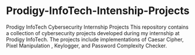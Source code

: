 # Prodigy-InfoTech-Intenship-Projects
Prodigy InfoTech Cybersecurity Internship Projects  This repository contains a collection of cybersecurity projects developed during my internship at Prodigy InfoTech. The projects include implementations of Caesar Cipher, Pixel Manipulation , Keylogger, and Password Complexity Checker.
